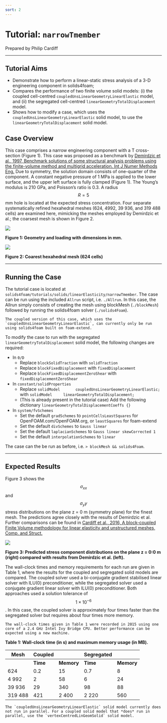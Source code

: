 ```yaml
---
sort: 2
---
```


# Tutorial: `narrowTmember`

Prepared by Philip Cardiff

---

## Tutorial Aims

- Demonstrate how to perform a linear-static stress analysis of a 3-D
  engineering component in solids4foam;
- Compares the performance of two finite volume solid models: (i) the coupled
  cell-centred `coupledUnsLinearGeometryLinearElastic` model, and (ii) the
  segregated cell-centred `linearGeometryTotalDisplacement` model.
- Shows how to modify a case, which uses the
  `coupledUnsLinearGeometryLinearElastic` solid model, to use the
  `linearGeometryTotalDisplacement` solid model.

## Case Overview

This case comprises a narrow engineering component with a T cross-section
(Figure 1). This case was proposed as a benchmark by
[Demirdzic et al., 1997, Benchmark solutions of some structural analysis problems using the finite-volume method and multigrid acceleration. Int J Numer Methods Eng.](<http://refhub.elsevier.com/S0045-7949(16)30604-6/h0015>)
Due to symmetry, the solution domain consists of one-quarter of the component. A
constant negative pressure of 1 MPa is applied to the lower surface, and the
upper left surface is fully clamped (Figure 1). The Young’s modulus is 210 GPa,
and Poisson’s ratio is 0.3. A radius $$R = 5$$ mm hole is located at the
expected stress concentration. Four separate systematically refined hexahedral
meshes (624, 4992, 39 936, and 319 488 cells) are examined here, mimicking the
meshes employed by Demirdzic et al.; the coarsest mesh is shown in Figure 2.

![](images/narrowTmember-geometry.png)

**Figure 1: Geometry and loading with dimensions in mm.**

![](images/narrowTmember-mesh.png)

**Figure 2: Coarest hexahedral mesh (624 cells)**

---

## Running the Case

The tutorial case is located at
`solids4foam/tutorials/solids/linearElasticity/narrowTmember`. The case can be
run using the included `Allrun` script, i.e. `./Allrun`. In this case, the
Allrun simply consists of creating the mesh using blockMesh (`./blockMesh`)
followed by running the solids4foam solver (`./solids4Foam`).

```warning
The coupled version of this case, which uses the `coupledUnsLinearGeometryLinearElastic`, can currently only be run using solids4foam built on foam-extend.
```

To modify the case to run with the segregated `linearGeometryTotalDisplacement`
solid model, the following changes are required:

- In `0/D`
  - Replace `blockSolidTraction` with `solidTraction`
  - Replace `blockFixedDisplacement` with `fixedDisplacement`
  - Replace `blockFixedDisplacementZeroShear` with `fixedDisplacementZeroShear`
- In `constant/solidProperties`
  - Replace `solidModel       coupledUnsLinearGeometryLinearElastic;` with
    `solidModel     linearGeometryTotalDisplacement;`
  - (This is already present in the tutorial case) Add the following dictionary
    `linearGeometryTotalDisplacementCoeffs {}`
- In `system/fvSchemes`
  - Set the default `gradSchemes` to `pointCellsLeastSquares` for
    OpenFOAM.com/OpenFOAM.org, or `leastSquares` for foam-extend
  - Set the default `divSchemes` to `Gauss linear`
  - Set the default `laplacianSchemes` to `Gauss linear skewCorrected 1`
  - Set the default `interpolationSchemes` to `linear`

The case can the be run as before, i.e. `> blockMesh && solids4Foam`.

---

## Expected Results

Figure 3 shows the $$\sigma_{xx}$$ and $$\sigma_yy$$ stress distributions on the
plane z = 0 m (symmetry plane) for the finest mesh. The predictions agree
closely with the results of Demirdzic et al. Further comparisons can be found in
[Cardiff et al., 2016, A block-coupled Finite Volume methodology for linear elasticity and unstructured meshes, Comp. and Struct.](https://www.sciencedirect.com/science/article/pii/S0045794916306046)

![](images/narrowTmember-stress-results.png)

**Figure 3: Predicted stress component distributions on the plane z = 0:0 m
(right) compared with results from Demirdzic et al. (left).**

The wall-clock times and memory requirements for each run are given in Table 1,
where the results for the coupled and segregated solid models are compared. The
coupled solver used a bi-conjugate gradient stabilised linear solver with ILU(0)
preconditioner, while the segregated solver used a conjugate gradient linear
solver with ILU(0) preconditioner. Both approaches used a solution tolerance of
$$1 \times 10^{-6}$$. In this case, the coupled solver is approximately four
times faster than the segregated solver but requires about four times more
memory.

```note
The wall-clock times given in Table 1 were recorded in 2015 using one core of a 2.4 GHz Intel Ivy Bridge CPU. Better performance can be expected using a new machine.
```

**Table 1: Wall-clock time (in s) and maximum memory usage (in MB).**

| Mesh    | Coupled  |            | Segregated |            |
| ------- | -------- | ---------- | ---------- | ---------- |
|         | **Time** | **Memory** | **Time**   | **Memory** |
| 624     | 0.2      | 15         | 0.7        | 8          |
| 4 992   | 2        | 58         | 6          | 24         |
| 39 936  | 29       | 340        | 98         | 88         |
| 319 488 | 421      | 2 400      | 2 220      | 560        |

```warning
The `coupledUnsLinearGeometryLinearElastic` solid model currently does not run in parallel. For a coupled solid model that *does* run in parallel, use the `vertexCentredLinGeomSolid` solid model.
```
